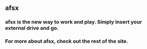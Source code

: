 ## afsx

### afsx is the new way to work and play. Simply insert your external drive and go. 

### For more about afsx, check out the rest of the site. 
